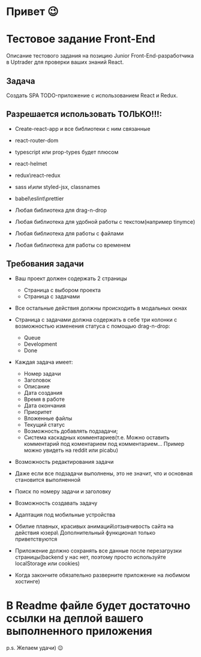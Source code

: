 # Привет 😉

# Тестовое задание Front-End

Описание тестового задания на позицию Junior Front-End-разработчика в Uptrader для проверки ваших знаний React.


## Задача

Создать SPA TODO-приложение с использованием React и Redux.

## Разрешается использовать ТОЛЬКО!!!:

- Create-react-app и все библиотеки с ним связанные

- react-router-dom

- typescript или prop-types будет плюсом

- react-helmet

- redux\react-redux

- sass и\или styled-jsx, classnames

- babel\eslint\prettier

- Любая библиотека для drag-n-drop

- Любая библиотека для удобной работы с текстом(например tinymce)

- Любая библиотека для работы с файлами

- Любая библиотека для работы со временем


## Требования задачи

- Ваш проект должен содержать 2 страницы
    - Страница с выбором проекта
    - Страница с задачами
    
- Все остальные действия должны происходить в модальных окнах

- Страница с задачами должна содержать в себе три колонки c возможностью изменения статуса с помощью drag-n-drop:
    - Queue
    - Development
    - Done

- Каждая задача имеет:
    - Номер задачи
    - Заголовок
    - Описание
    - Дата создания
    - Время в работе
    - Дата окончания
    - Приоритет
    - Вложенные файлы
    - Текущий статус
    - Возможность добавлять подзадачи;
    - Система каскадных комментариев(т.е. Можно оставить комментарий под коментарием под комментарием...
      Пример можно увидеть на reddit или picabu)
      
- Возможность редактирования задачи

- Даже если все подзадачи выполнены, это не значит, что и основная становится выполненной
      
- Поиск по номеру задачи и заголовку

- Возможность создавать задачу

- Адаптация под мобильные устройства

- Обилие плавных, красивых анимаций\отзывчивость сайта на действия юзера\ Дополнительный функционал только приветствуются

- Приложение должно сохранять все данные после перезагрузки страницы(backend у нас нет, поэтому просто используйте localStorage или cookies)

- Когда закончите обязательно разверните приложение на любимом хостинге)


# В Readme файле будет достаточно ссылки на деплой вашего выполненного приложения

p.s. Желаем удачи) 😉



